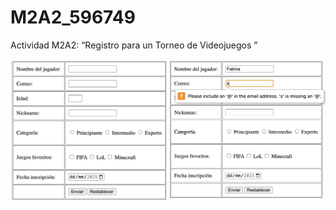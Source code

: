 # M2A2_596749
Actividad M2A2: “Registro para un Torneo de Videojuegos ”

<div style="display: flex;">
    <img src="images/original.png" style="width: 50%;" alt="Formulario">
    <img src="images/validation.png" style="width: 50%;" alt="Forumulario con demostración de verificación de email">
</div>